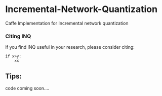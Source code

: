 # Incremental-Network-Quantization
Caffe Implementation for Incremental network quantization

### Citing INQ

If you find INQ useful in your research, please consider citing:

	if x>y:
		xx
	

## Tips:


code coming soon....
